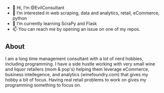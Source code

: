 - 👋 Hi, I’m @EvilConsultant
- 👀 I’m interested in web scraping, data and analytics, retail, eCommerce, python
- 🌱 I’m currently learning ScraPy and Flask
- 📫 You can reach me by opening an issue on one of my repos.

## About
I am a long time management consultant with a lot of nerd hobbies, including programming. I have a side hustle working with
very small wine and liquor retailers (mom & pop's) helping them leverage eCommerce, business intellegence, and analytics (winefoundry.com)
that gives my hobby a bit of focus. Having real retail problems to work on gives my programming something to focus on.

<!---
EvilConsultant/EvilConsultant is a ✨ special ✨ repository because its `README.md` (this file) appears on your GitHub profile.
You can click the Preview link to take a look at your changes.
--->
